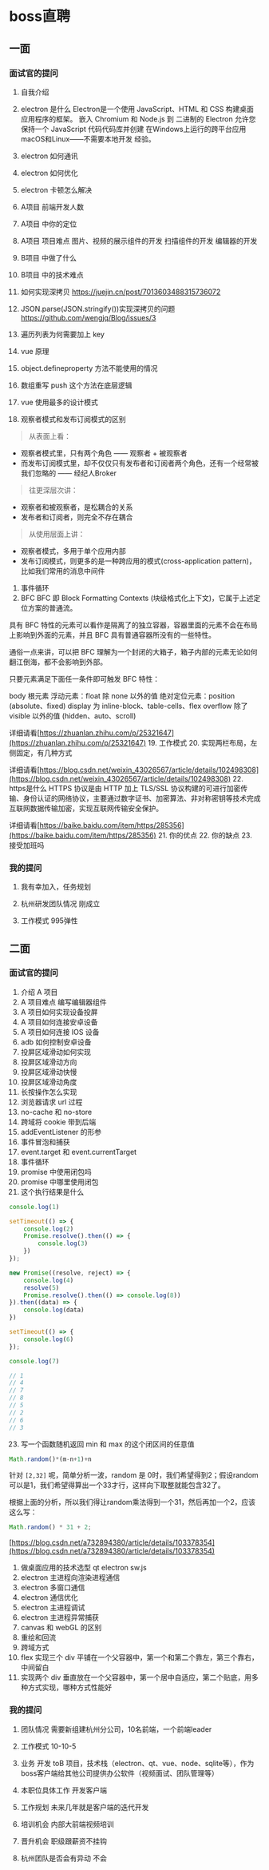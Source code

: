 # boss直聘
## 一面
### 面试官的提问
1. 自我介绍
2. electron 是什么
Electron是一个使用 JavaScript、HTML 和 CSS 构建桌面应用程序的框架。 嵌入 Chromium 和 Node.js 到 二进制的 Electron 允许您保持一个 JavaScript 代码代码库并创建 在Windows上运行的跨平台应用 macOS和Linux——不需要本地开发 经验。

3. electron 如何通讯
4. electron 如何优化
5. electron 卡顿怎么解决
6. A项目 前端开发人数
7. A项目 中你的定位
8. A项目 项目难点
图片、视频的展示组件的开发
扫描组件的开发
编辑器的开发

9.  B项目 中做了什么
10. B项目 中的技术难点
11. 如何实现深拷贝
https://juejin.cn/post/7013603488315736072

12. JSON.parse(JSON.stringify())实现深拷贝的问题
https://github.com/wengjq/Blog/issues/3

13. 遍历列表为何需要加上 key
14. vue 原理
15. object.defineproperty 方法不能使用的情况
16. 数组重写 push 这个方法在底层逻辑
17. vue 使用最多的设计模式
18. 观察者模式和发布订阅模式的区别
> 从表面上看：
-  观察者模式里，只有两个角色 —— 观察者 + 被观察者
-  而发布订阅模式里，却不仅仅只有发布者和订阅者两个角色，还有一个经常被我们忽略的 —— 经纪人Broker

> 往更深层次讲：
-  观察者和被观察者，是松耦合的关系
-  发布者和订阅者，则完全不存在耦合

> 从使用层面上讲：
-  观察者模式，多用于单个应用内部
-  发布订阅模式，则更多的是一种跨应用的模式(cross-application pattern)，比如我们常用的消息中间件

1.  事件循环
2.  BFC
BFC 即 Block Formatting Contexts (块级格式化上下文)，它属于上述定位方案的普通流。

具有 BFC 特性的元素可以看作是隔离了的独立容器，容器里面的元素不会在布局上影响到外面的元素，并且 BFC 具有普通容器所没有的一些特性。

通俗一点来讲，可以把 BFC 理解为一个封闭的大箱子，箱子内部的元素无论如何翻江倒海，都不会影响到外部。

只要元素满足下面任一条件即可触发 BFC 特性：

body 根元素
浮动元素：float 除 none 以外的值
绝对定位元素：position (absolute、fixed)
display 为 inline-block、table-cells、flex
overflow 除了 visible 以外的值 (hidden、auto、scroll)

详细请看[https://zhuanlan.zhihu.com/p/25321647](https://zhuanlan.zhihu.com/p/25321647)
19. 工作模式
20. 实现两栏布局，左侧固定，有几种方式

详细请看[https://blog.csdn.net/weixin_43026567/article/details/102498308](https://blog.csdn.net/weixin_43026567/article/details/102498308)
22. https是什么
HTTPS 协议是由 HTTP 加上 TLS/SSL 协议构建的可进行加密传输、身份认证的网络协议，主要通过数字证书、加密算法、非对称密钥等技术完成互联网数据传输加密，实现互联网传输安全保护。

详细请看[https://baike.baidu.com/item/https/285356](https://baike.baidu.com/item/https/285356)
21. 你的优点
22. 你的缺点
23. 接受加班吗
### 我的提问
1. 我有幸加入，任务规划
2. 杭州研发团队情况
刚成立

3. 工作模式
995弹性
## 二面
### 面试官的提问
1. 介绍 A 项目
2. A 项目难点
编写编辑器组件
4. A 项目如何实现设备投屏
5. A 项目如何连接安卓设备
6. A 项目如何连接 IOS 设备
7. adb 如何控制安卓设备
8. 投屏区域滑动如何实现
9. 投屏区域滑动方向
10. 投屏区域滑动快慢
11. 投屏区域滑动角度
12. 长按操作怎么实现
13. 浏览器请求 url 过程
14. no-cache 和 no-store
15. 跨域将 cookie 带到后端
16. addEventListener 的形参
17. 事件冒泡和捕获
18. event.target 和 event.currentTarget
19. 事件循环
20. promise 中使用闭包吗
21. promise 中哪里使用闭包
22. 这个执行结果是什么
```js
console.log(1)

setTimeout(() => {
    console.log(2)
    Promise.resolve().then(() => {
        console.log(3)
    })
});

new Promise((resolve, reject) => {
    console.log(4)
    resolve(5)
    Promise.resolve().then(() => console.log(8))
}).then((data) => {
    console.log(data)
})

setTimeout(() => {
    console.log(6)
});

console.log(7)

// 1
// 4
// 7
// 8
// 5
// 2
// 6
// 3
```

23. 写一个函数随机返回 min 和 max 的这个闭区间的任意值
```js
Math.random()*(m-n+1)+n
```
针对 `[2,32]` 呢，简单分析一波，random 是 0时，我们希望得到2；假设random可以是1，我们希望得算出一个33才行，这样向下取整就能包含32了。

根据上面的分析，所以我们得让random乘法得到一个31，然后再加一个2，应该这么写：
```js
Math.random() * 31 + 2;
```
[https://blog.csdn.net/a732894380/article/details/103378354](https://blog.csdn.net/a732894380/article/details/103378354)

1.  做桌面应用的技术选型
qt electron sw.js 
14. electron 主进程向渲染进程通信
15. electron 多窗口通信
16. electron 通信优化
17. electron 主进程调试
18. electron 主进程异常捕获
19. canvas 和 webGL 的区别
20. 重绘和回流
21. 跨域方式
22. flex 实现三个 div 平铺在一个父容器中，第一个和第二个靠左，第三个靠右，中间留白
23. 实现两个 div 垂直放在一个父容器中，第一个居中自适应，第二个贴底，用多种方式实现，哪种方式性能好
### 我的提问
1. 团队情况
需要新组建杭州分公司，10名前端，一个前端leader

2. 工作模式
10-10-5

3. 业务
开发 toB 项目，技术栈（electron、qt、vue、node、sqlite等），作为boss客户端给其他公司提供办公软件（视频面试、团队管理等）

4. 本职位具体工作
开发客户端

5. 工作规划
未来几年就是客户端的迭代开发

6. 培训机会
内部大前端视频培训

7. 晋升机会
职级跟薪资不挂钩

8. 杭州团队是否会有异动
不会
